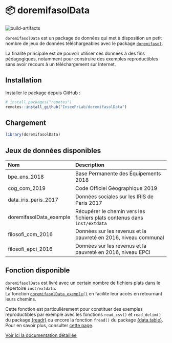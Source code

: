 
<!-- README.md is generated from README.Rmd. Please edit that file -->

# :package: doremifasolData

<!-- badges: start -->

![build-artifacts](https://github.com/inseefrlab/doremifasolData/workflows/build-artifacts/badge.svg)
<!-- badges: end -->

`doremifasolData` est un package de données qui met à disposition un
petit nombre de jeux de données téléchargeables avec le package
[`doremifasol`](https://inseefrlab.github.io/DoReMIFaSol/).

La finalité principale est de pouvoir utiliser ces données à des fins
pédagogiques, notamment pour construire des exemples reproductibles sans
avoir recours à un téléchargement sur Internet.

## Installation

Installer le package depuis GitHub :

``` r
# install.packages("remotes")
remotes::install_github("InseeFrLab/doremifasolData")
```

## Chargement

``` r
library(doremifasolData)
```

## Jeux de données disponibles

| Nom                      | Description                                                              |
|:-------------------------|:-------------------------------------------------------------------------|
| bpe\_ens\_2018           | Base Permanente des Équipements 2018                                     |
| cog\_com\_2019           | Code Officiel Géographique 2019                                          |
| data\_iris\_paris\_2017  | Données sociales sur les IRIS de Paris 2017                              |
| doremifasolData\_exemple | Récupérer le chemin vers les fichiers plats contenus dans `inst/extdata` |
| filosofi\_com\_2016      | Données sur les revenus et la pauvreté en 2016, niveau communal          |
| filosofi\_epci\_2016     | Données sur les revenus et la pauvreté en 2016, niveau EPCI              |

## Fonction disponible

`doremifasolData` est livré avec un certain nombre de fichiers plats
dans le répertoire `inst/extdata`.  
La fonction
[`doremifasolData_exemple()`](https://inseefrlab.github.io/DoReMIFaSolData/docs/reference/doremifasolData_exemple.html)
en facilite leur accès en retournant leurs chemins.

Cette fonction est particulièrement pour constituer des exemples
reproductibles par exemple avec les fonctions `read_csv()` et
`read_delim()` du package
[{readr}](https://readr.tidyverse.org/reference/read_delim.html) ou
encore la fonction `fread()` du package
[{data.table}](https://www.rdocumentation.org/packages/data.table/versions/1.14.2/topics/fread).  
Pour en savoir plus, consulter [cette
page](https://www.book.utilitr.org/importcsv.html).

[Voir ici la documentation
détaillée](https://inseefrlab.github.io/DoReMIFaSolData/reference)
